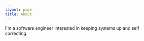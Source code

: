 ```yaml
---
layout: page
title: About
---
```


<p class="message">
  I'm a software engineer interested in keeping systems up and self correcting.
</p>
